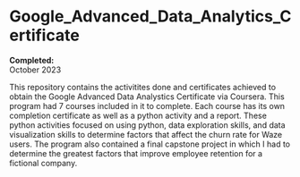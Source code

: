# Google_Advanced_Data_Analytics_Certificate

**Completed:**\
October 2023

This repository contains the activitites done and certificates achieved to obtain the Google Advanced Data Analystics Certificate via Coursera. This program had 7 courses included in it to complete. Each course has its own completion certificate as well as a python activity and a report. These python activities focused on using python, data exploration skills, and data visualization skills to determine factors that affect the churn rate for Waze users. The program also contained a final capstone project in which I had to determine the greatest factors that improve employee retention for a fictional company. 
